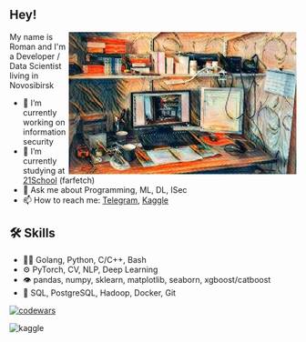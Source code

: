 ## Hey!

<img align="right" alt="office" src="https://raw.githubusercontent.com/cr00z/cr00z/main/images/office.jpg" width="400" height="250" />

My name is Roman and I'm a Developer / Data Scientist living in Novosibirsk

- 🔭 I’m currently working on information security
- 🌱 I’m currently studying at [21School](https://21-school.ru/) (farfetch)
- 💬 Ask me about Programming, ML, DL, ISec
- 📫 How to reach me: [Telegram](https://t.me/imcr00z),  [Kaggle](https://www.kaggle.com/imcr00z)

## :hammer_and_wrench: Skills
- 👨‍💻 Golang, Python, C/C++, Bash
- ⚙️ PyTorch, CV, NLP, Deep Learning
- 👁️ pandas, numpy, sklearn, matplotlib, seaborn, xgboost/catboost
- 💽 SQL, PostgreSQL, Hadoop, Docker, Git

<!---
<div>
  <img src="https://github.com/devicons/devicon/blob/master/icons/go/go-original-wordmark.svg"  title="Golang" alt="Golang" width="40" height="40"/>&nbsp;
  <img src="https://github.com/devicons/devicon/blob/master/icons/python/python-original-wordmark.svg" title="Python" alt="Python" width="40" height="40"/>&nbsp;
  <img src="https://github.com/devicons/devicon/blob/master/icons/c/c-original.svg" title="C" alt="C" width="40" height="40"/>&nbsp;
  <img src="https://github.com/devicons/devicon/blob/master/icons/cplusplus/cplusplus-original.svg" title="Cplusplus" alt="Cplusplus" width="40" height="40"/>&nbsp;
  <img src="https://github.com/devicons/devicon/blob/master/icons/bash/bash-original.svg" title="Bash" alt="Bash" width="40" height="40"/>&nbsp;  
  <img src="https://github.com/devicons/devicon/blob/master/icons/docker/docker-original.svg" title="Docker" alt="Docker" width="40" height="40"/>&nbsp;
  <img src="https://github.com/devicons/devicon/blob/master/icons/kubernetes/kubernetes-plain-wordmark.svg" title="Kubernetes" alt="Kubernetes" width="40" height="40"/>&nbsp;
  <img src="https://github.com/devicons/devicon/blob/master/icons/nginx/nginx-original.svg" title="Nginx" alt="Nginx" width="40" height="40"/>&nbsp;
  <img src="https://github.com/devicons/devicon/blob/master/icons/mysql/mysql-original-wordmark.svg" title="MySQL"  alt="MySQL" width="40" height="40"/>&nbsp;
  <img src="https://github.com/devicons/devicon/blob/master/icons/git/git-original-wordmark.svg" title="Git" **alt="Git" width="40" height="40"/>

[![Top Langs](https://github-readme-stats.vercel.app/api/top-langs/?username=cr00z&layout=compact&theme=darcula)](https://github.com/anuraghazra/github-readme-stats
--->
<!---
[![leetcode](https://leetcode-stats-six.vercel.app/api?username=netrebinr&theme=dark)](https://leetcode.com/netrebinr/)
--->
[![codewars](https://www.codewars.com/users/cr00z/badges/large?theme=light)](https://www.codewars.com/users/cr00z)

<img align="left" alt="kaggle" src="https://road-to-kaggle-grandmaster.vercel.app/api/badges/imcr00z/notebook/light" width="80" height="100"/>
